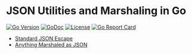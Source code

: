 # JSON Utilities and Marshaling in Go

[![Go
Version](https://img.shields.io/github/go-mod/go-version/rwxrob/json)](https://tip.golang.org/doc/go1.18)
[![GoDoc](https://godoc.org/github.com/rwxrob/json?status.svg)](https://godoc.org/github.com/rwxrob/json)
[![License](https://img.shields.io/badge/license-Apache2-brightgreen.svg)](LICENSE)
[![Go Report
Card](https://goreportcard.com/badge/github.com/rwxrob/json)](https://goreportcard.com/report/github.com/rwxrob/json)

* [Standard JSON Escape](json.go)
* [Anything Marshaled as JSON](json_test.go)
